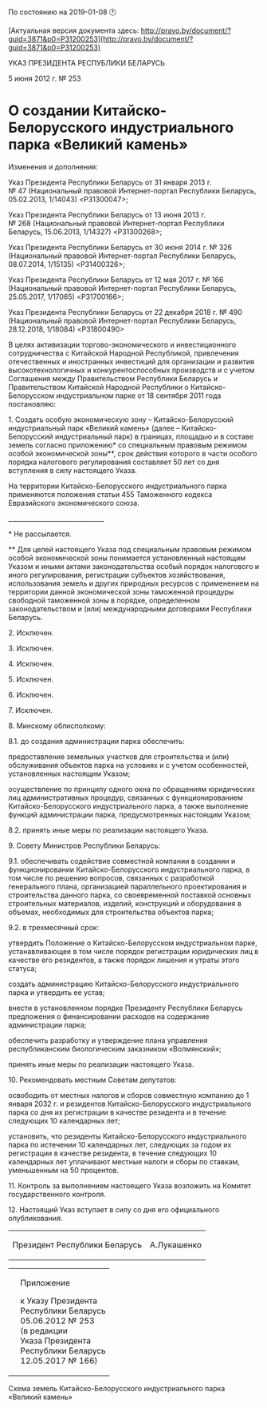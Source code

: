 По состоянию на 2019-01-08 &#x1F550;

[Актуальная версия документа здесь: http://pravo.by/document/?guid=3871&p0=P31200253](http://pravo.by/document/?guid=3871&p0=P31200253)

<p>УКАЗ ПРЕЗИДЕНТА РЕСПУБЛИКИ БЕЛАРУСЬ</p>
<p>5 июня 2012 г. № 253</p>
<h1>О создании Китайско-Белорусского индустриального парка «Великий камень»</h1>
<p>Изменения и дополнения:</p>
<p>Указ Президента Республики Беларусь от 31 января 2013 г. № 47 (Национальный правовой Интернет-портал Республики Беларусь, 05.02.2013, 1/14043) &lt;P31300047&gt;;</p>
<p>Указ Президента Республики Беларусь от 13 июня 2013 г. № 268 (Национальный правовой Интернет-портал Республики Беларусь, 15.06.2013, 1/14327) &lt;P31300268&gt;;</p>
<p>Указ Президента Республики Беларусь от 30 июня 2014 г. № 326 (Национальный правовой Интернет-портал Республики Беларусь, 08.07.2014, 1/15135) &lt;P31400326&gt;;</p>
<p>Указ Президента Республики Беларусь от 12 мая 2017 г. № 166 (Национальный правовой Интернет-портал Республики Беларусь, 25.05.2017, 1/17065) &lt;P31700166&gt;;</p>
<p>Указ Президента Республики Беларусь от 22 декабря 2018 г. № 490 (Национальный правовой Интернет-портал Республики Беларусь, 28.12.2018, 1/18084) &lt;P31800490&gt;</p>
<p></p>
<p>В целях активизации торгово-экономического и инвестиционного сотрудничества с Китайской Народной Республикой, привлечения отечественных и иностранных инвестиций для организации и развития высокотехнологичных и конкурентоспособных производств и с учетом Соглашения между Правительством Республики Беларусь и Правительством Китайской Народной Республики о Китайско-Белорусском индустриальном парке от 18 сентября 2011 года постановляю:</p>
<p>1. Создать особую экономическую зону – Китайско-Белорусский индустриальный парк «Великий камень» (далее – Китайско-Белорусский индустриальный парк) в границах, площадью и в составе земель согласно приложению* со специальным правовым режимом особой экономической зоны**, срок действия которого в части особого порядка налогового регулирования составляет 50 лет со дня вступления в силу настоящего Указа.</p>
<p>На территории Китайско-Белорусского индустриального парка применяются положения статьи 455 Таможенного кодекса Евразийского экономического союза.</p>
<p>______________________________</p>
<p>* Не рассылается.</p>
<p>** Для целей настоящего Указа под специальным правовым режимом особой экономической зоны понимается установленный настоящим Указом и иными актами законодательства особый порядок налогового и иного регулирования, регистрации субъектов хозяйствования, использования земель и других природных ресурсов с применением на территории данной экономической зоны таможенной процедуры свободной таможенной зоны в порядке, определенном законодательством и (или) международными договорами Республики Беларусь.</p>
<p>2. Исключен.</p>
<p>3. Исключен.</p>
<p>4. Исключен.</p>
<p>5. Исключен.</p>
<p>6. Исключен.</p>
<p>7. Исключен.</p>
<p>8. Минскому облисполкому:</p>
<p>8.1. до создания администрации парка обеспечить:</p>
<p>предоставление земельных участков для строительства и (или) обслуживания объектов парка на условиях и с учетом особенностей, установленных настоящим Указом;</p>
<p>осуществление по принципу одного окна по обращениям юридических лиц административных процедур, связанных с функционированием Китайско-Белорусского индустриального парка, а также выполнение функций администрации парка, предусмотренных настоящим Указом;</p>
<p>8.2. принять иные меры по реализации настоящего Указа.</p>
<p>9. Совету Министров Республики Беларусь:</p>
<p>9.1. обеспечивать содействие совместной компании в создании и функционировании Китайско-Белорусского индустриального парка, в том числе по решению вопросов, связанных с разработкой генерального плана, организацией параллельного проектирования и строительства данного парка, со своевременной поставкой основных строительных материалов, изделий, конструкций и оборудования в объемах, необходимых для строительства объектов парка;</p>
<p>9.2. в трехмесячный срок:</p>
<p>утвердить Положение о Китайско-Белорусском индустриальном парке, устанавливающее в том числе порядок регистрации юридических лиц в качестве его резидентов, а также порядок лишения и утраты этого статуса;</p>
<p>создать администрацию Китайско-Белорусского индустриального парка и утвердить ее устав;</p>
<p>внести в установленном порядке Президенту Республики Беларусь предложения о финансировании расходов на содержание администрации парка;</p>
<p>обеспечить разработку и утверждение плана управления республиканским биологическим заказником «Волмянский»;</p>
<p>принять иные меры по реализации настоящего Указа.</p>
<p>10. Рекомендовать местным Советам депутатов:</p>
<p>освободить от местных налогов и сборов совместную компанию до 1 января 2032 г. и резидентов Китайско-Белорусского индустриального парка со дня их регистрации в качестве резидента и в течение следующих 10 календарных лет;</p>
<p>установить, что резиденты Китайско-Белорусского индустриального парка по истечении 10 календарных лет, следующих за годом их регистрации в качестве резидента, в течение следующих 10 календарных лет уплачивают местные налоги и сборы по ставкам, уменьшенным на 50 процентов.</p>
<p>11. Контроль за выполнением настоящего Указа возложить на Комитет государственного контроля.</p>
<p>12. Настоящий Указ вступает в силу со дня его официального опубликования.</p>
<p></p>
<table><tr>
<td><p>Президент Республики Беларусь</p></td>
<td><p>А.Лукашенко</p></td>
</tr></table>
<p></p>
<table><tr>
<td><p></p></td>
<td>
<p>Приложение</p>
<p>к Указу Президента<br>Республики Беларусь<br>05.06.2012 № 253<br>(в редакции<br>Указа Президента<br>Республики Беларусь<br>12.05.2017 № 166)</p>
</td>
</tr></table>
<p>Схема земель Китайско-Белорусского индустриального парка «Великий камень»</p>
<p><img></p>
<p></p>